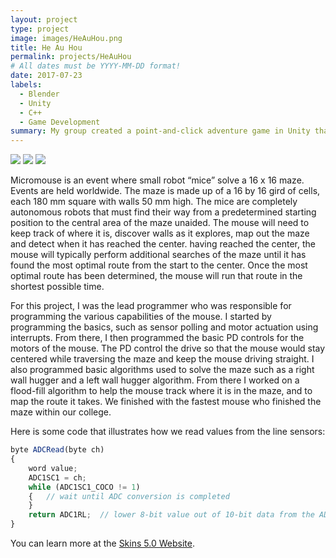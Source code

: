 ```yaml
---
layout: project
type: project
image: images/HeAuHou.png
title: He Au Hou
permalink: projects/HeAuHou
# All dates must be YYYY-MM-DD format!
date: 2017-07-23
labels:
  - Blender
  - Unity
  - C++
  - Game Development
summary: My group created a point-and-click adventure game in Unity that focuses on telling the ancient stories of Hawaiian akua, with a sci-fi twist.
---
```


<div class="ui small rounded images">
  <img class="ui image" src="../images/HeAuHou2.png">
  <img class="ui image" src="../images/HeAuHou1.jpg">
  <img class="ui image" src="../images/HeAuHou4.jpg">
</div>

Micromouse is an event where small robot “mice” solve a 16 x 16 maze.  Events are held worldwide.  The maze is made up of a 16 by 16 gird of cells, each 180 mm square with walls 50 mm high.  The mice are completely autonomous robots that must find their way from a predetermined starting position to the central area of the maze unaided.  The mouse will need to keep track of where it is, discover walls as it explores, map out the maze and detect when it has reached the center.  having reached the center, the mouse will typically perform additional searches of the maze until it has found the most optimal route from the start to the center.  Once the most optimal route has been determined, the mouse will run that route in the shortest possible time.

For this project, I was the lead programmer who was responsible for programming the various capabilities of the mouse.  I started by programming the basics, such as sensor polling and motor actuation using interrupts.  From there, I then programmed the basic PD controls for the motors of the mouse.  The PD control the drive so that the mouse would stay centered while traversing the maze and keep the mouse driving straight.  I also programmed basic algorithms used to solve the maze such as a right wall hugger and a left wall hugger algorithm.  From there I worked on a flood-fill algorithm to help the mouse track where it is in the maze, and to map the route it takes.  We finished with the fastest mouse who finished the maze within our college.

Here is some code that illustrates how we read values from the line sensors:

```js
byte ADCRead(byte ch)
{
    word value;
    ADC1SC1 = ch;
    while (ADC1SC1_COCO != 1)
    {   // wait until ADC conversion is completed   
    }
    return ADC1RL;  // lower 8-bit value out of 10-bit data from the ADC
}
```

You can learn more at the [Skins 5.0 Website](http://skins.abtec.org/skins5.0/).



